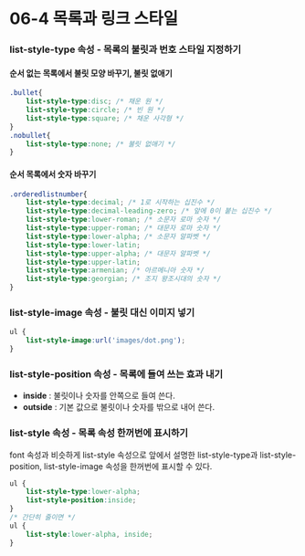 # 06-4 목록과 링크 스타일

### list-style-type 속성 - 목록의 불릿과 번호 스타일 지정하기

#### 순서 없는 목록에서 불릿 모양 바꾸기, 불릿 없애기

```css
.bullet{
    list-style-type:disc; /* 채운 원 */
    list-style-type:circle; /* 빈 원 */
    list-style-type:square; /* 채운 사각형 */
}
.nobullet{
    list-style-type:none; /* 불릿 없애기 */
}
```

#### 순서 목록에서 숫자 바꾸기

```css
.orderedlistnumber{
    list-style-type:decimal; /* 1로 시작하는 십진수 */
    list-style-type:decimal-leading-zero; /* 앞에 0이 붙는 십진수 */
    list-style-type:lower-roman; /* 소문자 로마 숫자 */
    list-style-type:upper-roman; /* 대문자 로마 숫자 */
    list-style-type:lower-alpha; /* 소문자 알파벳 */
    list-style-type:lower-latin;
    list-style-type:upper-alpha; /* 대문자 알파벳 */
    list-style-type:upper-latin;
    list-style-type:armenian; /* 아르메니아 숫자 */
    list-style-type:georgian; /* 조지 왕조시대의 숫자 */
}
```

### list-style-image 속성 - 불릿 대신 이미지 넣기

```css
ul {
    list-style-image:url('images/dot.png');
}
```

### list-style-position 속성 - 목록에 들여 쓰는 효과 내기

* **inside** : 불릿이나 숫자를 안쪽으로 들여 쓴다.
* **outside** : 기본 값으로 불릿이나 숫자를 밖으로 내어 쓴다.

### list-style 속성 - 목록 속성 한꺼번에 표시하기

font 속성과 비슷하게 list-style 속성으로 앞에서 설명한 list-style-type과 list-style-position, list-style-image 속성을 한꺼번에 표시할 수 있다.

```css
ul {
    list-style-type:lower-alpha;
    list-style-position:inside;
}
/* 간단히 줄이면 */
ul {
    list-style:lower-alpha, inside;
}
```

### 



